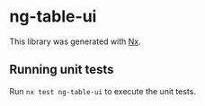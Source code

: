 # ng-table-ui

This library was generated with [Nx](https://nx.dev).

## Running unit tests

Run `nx test ng-table-ui` to execute the unit tests.
